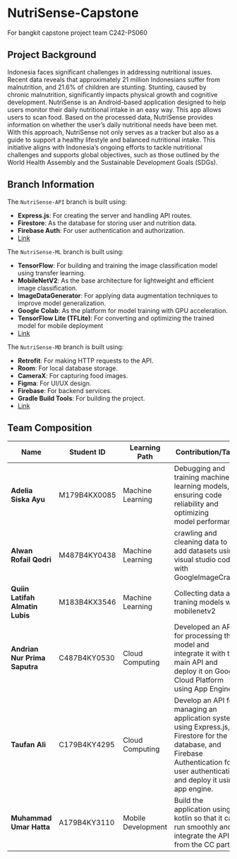 # NutriSense-Capstone
For bangkit capstone project team C242-PS060 

## Project Background
Indonesia faces significant challenges in addressing nutritional issues. Recent data reveals that approximately 21 million Indonesians suffer from malnutrition, and 21.6% of children are stunting. Stunting, caused by chronic malnutrition, significantly impacts physical growth and cognitive development. NutriSense is an Android-based application designed to help users monitor their daily nutritional intake in an easy way. This app allows users to scan food. Based on the processed data, NutriSense provides information on whether the user’s daily nutritional needs have been met. With this approach, NutriSense not only serves as a tracker but also as a guide to support a healthy lifestyle and balanced nutritional intake. This initiative aligns with Indonesia’s ongoing efforts to tackle nutritional challenges and supports global objectives, such as those outlined by the World Health Assembly and the Sustainable Development Goals (SDGs).

## Branch Information
The `NutriSense-API` branch is built using:
- **Express.js**: For creating the server and handling API routes.
- **Firestore**: As the database for storing user and nutrition data.
- **Firebase Auth**: For user authentication and authorization.
- [Link](https://github.com/taufanAli65/NutriSense-Capstone/tree/NutriSense-API?tab=readme-ov-file#branch-information)

The `NutriSense-ML` branch is built using:
- **TensorFlow**: For building and training the image classification model using transfer learning.
- **MobileNetV2**: As the base architecture for lightweight and efficient image classification.
- **ImageDataGenerator**: For applying data augmentation techniques to improve model generalization.
- **Google Colab**: As the platform for model training with GPU acceleration.
- **TensorFlow Lite (TFLite)**: For converting and optimizing the trained model for mobile deployment
- [Link](https://github.com/taufanAli65/NutriSense-Capstone/tree/NutriSense-ML?tab=readme-ov-file#nutrisense-ml)

The `NutriSense-MD` branch is built using:
- **Retrofit**: For making HTTP requests to the API.
- **Room**: For local database storage.
- **CameraX**: For capturing food images.
- **Figma**: For UI/UX design.
- **Firebase**: For backend services.
- **Gradle Build Tools**: For building the project.
- [Link](https://github.com/taufanAli65/NutriSense-Capstone/tree/NutriSense-MD?tab=readme-ov-file)

## Team Composition

| **Name**                          | **Student ID**     | **Learning Path**    | **Contribution/Task**                                                                                                                                                                                |
|-----------------------------------|--------------------|----------------------|------------------------------------------------------------------------------------------------------------------------------------------------------------------------------------------------------|
| **Adelia Siska Ayu**   | M179B4KX0085        | Machine Learning     |Debugging and training machine learning models, ensuring code reliability and optimizing model performance|
| **Alwan Rofail Qodri**               | M487B4KY0438       | Machine Learning     |crawling and cleaning data to add datasets using visual studio code with GoogleImageCrawl|
| **Quiin Latifah Almatin Lubis**      | M183B4KX3546       | Machine Learning     | Collecting data and traning models with mobilenetv2 |
| **Andrian Nur Prima Saputra**          | C487B4KY0530       | Cloud Computing   | Developed an API for processing the model and integrate it with the main API and deploy it on Google Cloud Platform using App Engine.|
| **Taufan Ali**           | C179B4KY4295       | Cloud Computing   | Develop an API for managing an application system using Express.js, Firestore for the database, and Firebase Authentication for user authentication and deploy it using app engine.|
| **Muhammad Umar Hatta**                 | A179B4KY3110       | Mobile Development      |  Build the application using kotlin so that it can run smoothly and integrate the API from the CC part |
